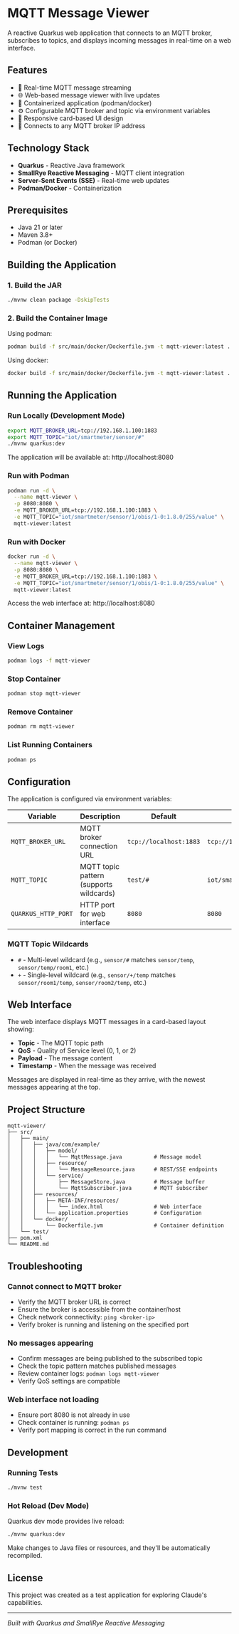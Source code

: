 # MQTT Message Viewer

A reactive Quarkus web application that connects to an MQTT broker, subscribes to topics, and displays incoming messages in real-time on a web interface.

## Features

- 🔄 Real-time MQTT message streaming
- 🌐 Web-based message viewer with live updates
- 🐳 Containerized application (podman/docker)
- ⚙️ Configurable MQTT broker and topic via environment variables
- 📱 Responsive card-based UI design
- 🔌 Connects to any MQTT broker IP address

## Technology Stack

- **Quarkus** - Reactive Java framework
- **SmallRye Reactive Messaging** - MQTT client integration
- **Server-Sent Events (SSE)** - Real-time web updates
- **Podman/Docker** - Containerization

## Prerequisites

- Java 21 or later
- Maven 3.8+
- Podman (or Docker)

## Building the Application

### 1. Build the JAR

```bash
./mvnw clean package -DskipTests
```

### 2. Build the Container Image

Using podman:

```bash
podman build -f src/main/docker/Dockerfile.jvm -t mqtt-viewer:latest .
```

Using docker:

```bash
docker build -f src/main/docker/Dockerfile.jvm -t mqtt-viewer:latest .
```

## Running the Application

### Run Locally (Development Mode)

```bash
export MQTT_BROKER_URL=tcp://192.168.1.100:1883
export MQTT_TOPIC="iot/smartmeter/sensor/#"
./mvnw quarkus:dev
```

The application will be available at: http://localhost:8080

### Run with Podman

```bash
podman run -d \
  --name mqtt-viewer \
  -p 8080:8080 \
  -e MQTT_BROKER_URL=tcp://192.168.1.100:1883 \
  -e MQTT_TOPIC="iot/smartmeter/sensor/1/obis/1-0:1.8.0/255/value" \
  mqtt-viewer:latest
```

### Run with Docker

```bash
docker run -d \
  --name mqtt-viewer \
  -p 8080:8080 \
  -e MQTT_BROKER_URL=tcp://192.168.1.100:1883 \
  -e MQTT_TOPIC="iot/smartmeter/sensor/1/obis/1-0:1.8.0/255/value" \
  mqtt-viewer:latest
```

Access the web interface at: http://localhost:8080

## Container Management

### View Logs

```bash
podman logs -f mqtt-viewer
```

### Stop Container

```bash
podman stop mqtt-viewer
```

### Remove Container

```bash
podman rm mqtt-viewer
```

### List Running Containers

```bash
podman ps
```

## Configuration

The application is configured via environment variables:

| Variable | Description | Default | Example |
|----------|-------------|---------|---------|
| `MQTT_BROKER_URL` | MQTT broker connection URL | `tcp://localhost:1883` | `tcp://192.168.1.100:1883` |
| `MQTT_TOPIC` | MQTT topic pattern (supports wildcards) | `test/#` | `iot/smartmeter/#` |
| `QUARKUS_HTTP_PORT` | HTTP port for web interface | `8080` | `8080` |

### MQTT Topic Wildcards

- `#` - Multi-level wildcard (e.g., `sensor/#` matches `sensor/temp`, `sensor/temp/room1`, etc.)
- `+` - Single-level wildcard (e.g., `sensor/+/temp` matches `sensor/room1/temp`, `sensor/room2/temp`, etc.)

## Web Interface

The web interface displays MQTT messages in a card-based layout showing:

- **Topic** - The MQTT topic path
- **QoS** - Quality of Service level (0, 1, or 2)
- **Payload** - The message content
- **Timestamp** - When the message was received

Messages are displayed in real-time as they arrive, with the newest messages appearing at the top.

## Project Structure

```
mqtt-viewer/
├── src/
│   ├── main/
│   │   ├── java/com/example/
│   │   │   ├── model/
│   │   │   │   └── MqttMessage.java          # Message model
│   │   │   ├── resource/
│   │   │   │   └── MessageResource.java      # REST/SSE endpoints
│   │   │   └── service/
│   │   │       ├── MessageStore.java         # Message buffer
│   │   │       └── MqttSubscriber.java       # MQTT subscriber
│   │   ├── resources/
│   │   │   ├── META-INF/resources/
│   │   │   │   └── index.html                # Web interface
│   │   │   └── application.properties        # Configuration
│   │   └── docker/
│   │       └── Dockerfile.jvm                # Container definition
│   └── test/
├── pom.xml
└── README.md
```

## Troubleshooting

### Cannot connect to MQTT broker

- Verify the MQTT broker URL is correct
- Ensure the broker is accessible from the container/host
- Check network connectivity: `ping <broker-ip>`
- Verify broker is running and listening on the specified port

### No messages appearing

- Confirm messages are being published to the subscribed topic
- Check the topic pattern matches published messages
- Review container logs: `podman logs mqtt-viewer`
- Verify QoS settings are compatible

### Web interface not loading

- Ensure port 8080 is not already in use
- Check container is running: `podman ps`
- Verify port mapping is correct in the run command

## Development

### Running Tests

```bash
./mvnw test
```

### Hot Reload (Dev Mode)

Quarkus dev mode provides live reload:

```bash
./mvnw quarkus:dev
```

Make changes to Java files or resources, and they'll be automatically recompiled.

## License

This project was created as a test application for exploring Claude's capabilities.

---

*Built with Quarkus and SmallRye Reactive Messaging*
